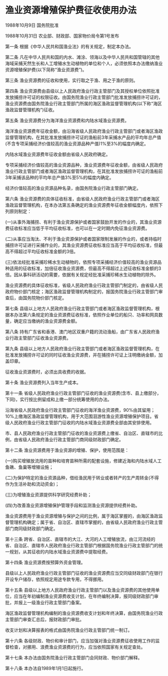# 渔业资源增殖保护费征收使用办法

1988年10月9日 国务院批准　

1988年10月31日 农业部、财政部、国家物价局令第1号发布　



第一条 根据《中华人民共和国渔业法》的有关规定，制定本办法。

第二条 凡在中华人民共和国的内水、滩涂、领海以及中华人民共和国管辖的其他海域采捕天然生长和人工增殖水生动植物的单位和个人，必须依照本办法缴纳渔业资源增殖保护费(以下简称“渔业资源费”)。

第三条 渔业资源费的征收和使用，实行取之于渔、用之于渔的原则。

第四条 渔业资源费由县级以上人民政府渔业行政主管部门及其授权单位依照批准发放捕捞许可证的权限征收。由国务院渔业行政主管部门批准发放捕捞许可证的，渔业资源费由国务院渔业行政主管部门所属的海区渔政监督管理机构(以下称“海区渔政监督管理机构”)征收。

第五条 渔业资源费分为海洋渔业资源费和内陆水域渔业资源费。

海洋渔业资源费年征收金额，由沿海省级人民政府渔业行政主管部门或者海区渔政监督管理机构，在其批准发放捕捞许可证的渔船前3年采捕水产品的平均年总产值(不含专项采捕经济价值较高的渔业资源品种产值)1%至3%的幅度内确定。

内陆水域渔业资源费年征收金额由省级人民政府确定。

专项采捕经济价值较高的渔业资源品种，渔业资源费年征收金额，由省级人民政府渔业行政主管部门或者海区渔政监督管理机构，在其批准发放捕捞许可证的渔船前3年采捕该品种的平均年总产值3%至5%的幅度内确定。

经济价值较高的渔业资源品种名录，由国务院渔业行政主管部门确定。

第六条 渔业资源费的具体征收标准，由省级人民政府渔业行政主管部门或者海区渔政监督管理机构，在本办法第五条确定的渔业资源费年征收金额幅度内，依照下列原则制定：

(一)从事外海捕捞、有利于渔业资源保护或者国家鼓励开发的作业的，其渔业资源费征收标准应当低于平均征收标准，也可以在一定时期内免征渔业资源费。

(二)从事应当淘汰、不利于渔业资源保护或者国家限制发展的作业的，或者持临时捕捞许可证进行采捕作业的，其渔业资源费征收标准应当高于平均征收标准，但最高不得超过平均征收标准金额的3倍。

(三)依法经批准采捕珍稀水生动植物的，依照专项采捕经济价值较高的渔业资源品种适用的征收标准，加倍征收渔业资源费，但最高不得超过上述征收标准金额的3倍。因从事科研活动的需要，依据有关规定经批准采捕珍稀水生动植物的除外。

渔业资源费的具体征收标准，省级人民政府渔业行政主管部门制定的，由省级人民政府物价部门核定；海区渔政监督管理机构制定的，报国务院渔业行政主管部门审查后，由国务院物价部门核定。

第七条 县级以上地方人民政府渔业行政主管部门或者海区渔政监督管理机构，根据本办法第六条规定的渔业资源费征收标准，依照作业单位的船只、功率和网具数量，确定应当缴纳的渔业资源费金额。

第八条 持有广东省和香港、澳门地区双重户籍的流动渔船，由广东省人民政府渔业行政主管部门征收渔业资源费。

第九条 县级以上地方人民政府渔业行政主管部门或者海区渔政监督管理机构，在批准发放捕捞许可证的同时征收渔业资源费，并在捕捞许可证上注明缴纳金额，加盖印章。

征收渔业资源费时，必须出具收费的收据。

第十条 渔业资源费列入当年生产成本。

第十一条 省级人民政府渔业行政主管部门征收的渔业资源费(含市、县上缴部分，下同)，实行按比例留成和上缴一部分统筹使用的办法。

沿海省级人民政府渔业行政主管部门征收的海洋渔业资源费，90%由其留用；10%上缴海区渔政监督管理机构，用于大范围洄游性渔业资源增殖保护项目。省级人民政府渔业行政主管部门征收的内陆水域渔业资源费全部由其安排使用。

市、县人民政府渔业行政主管部门征收的渔业资源费上缴省、自治区、直辖市的比例，由省级人民政府渔业行政主管部门商同级财政部门确定。

第十二条 渔业资源费用于渔业资源的增殖、保护，使用范围是：

(一)购买增殖放流用的苗种和培育苗种所需的配套设施，修建近海和内陆水域人工鱼礁、鱼巢等增殖设施；

(二)为保护特定的渔业资源品种，借给渔民用于转业或者转产的生产周转金(不得作为生活补助和流动资金)；

(三)为增殖渔业资源提供科学研究经费补助；

(四)为改善渔业资源增殖保护管理手段和监测渔业资源提供经费补助。

渔业资源费用于渔业资源增殖与保护之间的比例，属于海区掌握的，由海区渔政监督管理机构确定；属于省、自治区、直辖市掌握的，由省级人民政府渔业行政主管部门商同级财政部门确定。

第十三条 跨省、自治区、直辖市的大江、大河的人工增殖放流，由江河流经的省、自治区、直辖市人民政府渔业行政主管部门根据国务院渔业行政主管部门的统一规划，从其征收的内陆水域渔业资源费中提取经费。

第十四条 渔业资源费按预算外资金管理。

县级以上人民政府渔业行政主管部门征收的渔业资源费应当交同级财政部门在银行开设专户储存，依照规定用途专款专用，不得挪用。

第十五条 县级以上地方人民政府渔业行政主管部门以及渔业资源费的其他使用单位，应当在年初编制渔业资源费收支计划，在年终编制决算，报同级财政部门审批，并报上一级渔业行政主管部门备案。

海区渔政监督管理机构编制的渔业资源费收支计划和年终决算，由国务院渔业行政主管部门审查汇总后，报财政部门审批。

收支计划和决算报表的格式由国务院渔业行政主管部门统一制订。

第十六条 各级财政、物价和审计部门，应当加强对渔业资源费征收使用工作的监督检查，对挪用、浪费渔业资源费的行为，应当依照国家有关规定查处。

第十七条 本办法由国务院渔业行政主管部门会同财政、物价部门解释。

第十八条 本办法自1989年1月1日起施行。